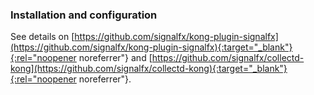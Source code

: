 ### Installation and configuration

See details on [https://github.com/signalfx/kong-plugin-signalfx](https://github.com/signalfx/kong-plugin-signalfx){:target="_blank"}{:rel="noopener noreferrer"} and [https://github.com/signalfx/collectd-kong](https://github.com/signalfx/collectd-kong){:target="_blank"}{:rel="noopener noreferrer"}.


